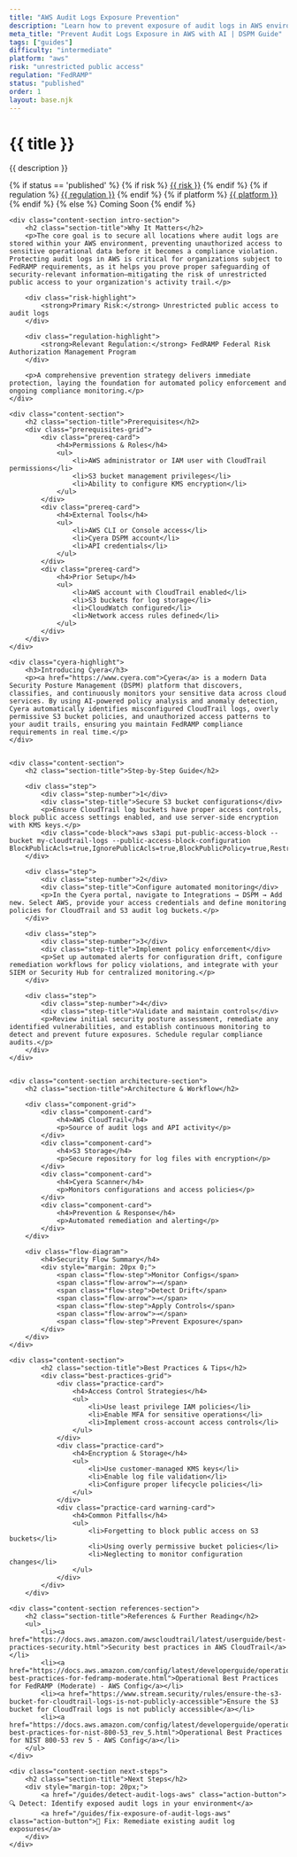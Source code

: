```yaml
---
title: "AWS Audit Logs Exposure Prevention"
description: "Learn how to prevent exposure of audit logs in AWS environments. Follow step-by-step guidance for FedRAMP compliance."
meta_title: "Prevent Audit Logs Exposure in AWS with AI | DSPM Guide"
tags: ["guides"]
difficulty: "intermediate"
platform: "aws"
risk: "unrestricted public access"
regulation: "FedRAMP"
status: "published"
order: 1
layout: base.njk
---
```


<div class="container">
    <div class="header">
        <h1>{{ title }}</h1>
        <p>{{ description }}</p>
        <div class="guide-tags-container">
			<div class="guide-tags-wrapper">
		    {% if status == 'published' %}
		        {% if risk %}
		        <a href="/risk/{{ risk | downcase | replace: ' ', '-' }}/" class="guide-tag risk">{{ risk }}</a>
		        {% endif %}
		        {% if regulation %}
		        <a href="/regulation/{{ regulation | downcase | replace: ' ', '-' }}/" class="guide-tag regulation">{{ regulation }}</a>
		        {% endif %}
		        {% if platform %}
		        <a href="/platforms/{{ platform | downcase | replace: ' ', '-' }}/" class="guide-tag platform">{{ platform }}</a>
		        {% endif %}
		    {% else %}
		        <span class="guide-tag coming-soon">Coming Soon</span>
		    {% endif %}
		</div>
		</div>
    </div>

    <div class="content-section intro-section">
        <h2 class="section-title">Why It Matters</h2>
        <p>The core goal is to secure all locations where audit logs are stored within your AWS environment, preventing unauthorized access to sensitive operational data before it becomes a compliance violation. Protecting audit logs in AWS is critical for organizations subject to FedRAMP requirements, as it helps you prove proper safeguarding of security-relevant information—mitigating the risk of unrestricted public access to your organization's activity trail.</p>
        
        <div class="risk-highlight">
            <strong>Primary Risk:</strong> Unrestricted public access to audit logs
        </div>
        
        <div class="regulation-highlight">
            <strong>Relevant Regulation:</strong> FedRAMP Federal Risk Authorization Management Program
        </div>
        
        <p>A comprehensive prevention strategy delivers immediate protection, laying the foundation for automated policy enforcement and ongoing compliance monitoring.</p>
    </div>

    <div class="content-section">
        <h2 class="section-title">Prerequisites</h2>
        <div class="prerequisites-grid">
            <div class="prereq-card">
                <h4>Permissions & Roles</h4>
                <ul>
                    <li>AWS administrator or IAM user with CloudTrail permissions</li>
                    <li>S3 bucket management privileges</li>
                    <li>Ability to configure KMS encryption</li>
                </ul>
            </div>
            <div class="prereq-card">
                <h4>External Tools</h4>
                <ul>
                    <li>AWS CLI or Console access</li>
                    <li>Cyera DSPM account</li>
                    <li>API credentials</li>
                </ul>
            </div>
            <div class="prereq-card">
                <h4>Prior Setup</h4>
                <ul>
                    <li>AWS account with CloudTrail enabled</li>
                    <li>S3 buckets for log storage</li>
                    <li>CloudWatch configured</li>
                    <li>Network access rules defined</li>
                </ul>
            </div>
        </div>
    </div>
	
    <div class="cyera-highlight">
        <h3>Introducing Cyera</h3>
        <p><a href="https://www.cyera.com">Cyera</a> is a modern Data Security Posture Management (DSPM) platform that discovers, classifies, and continuously monitors your sensitive data across cloud services. By using AI-powered policy analysis and anomaly detection, Cyera automatically identifies misconfigured CloudTrail logs, overly permissive S3 bucket policies, and unauthorized access patterns to your audit trails, ensuring you maintain FedRAMP compliance requirements in real time.</p>
    </div>
	

    <div class="content-section">
        <h2 class="section-title">Step-by-Step Guide</h2>
        
        <div class="step">
            <div class="step-number">1</div>
            <div class="step-title">Secure S3 bucket configurations</div>
            <p>Ensure CloudTrail log buckets have proper access controls, block public access settings enabled, and use server-side encryption with KMS keys.</p>
            <div class="code-block">aws s3api put-public-access-block --bucket my-cloudtrail-logs --public-access-block-configuration BlockPublicAcls=true,IgnorePublicAcls=true,BlockPublicPolicy=true,RestrictPublicBuckets=true</div>
        </div>

        <div class="step">
            <div class="step-number">2</div>
            <div class="step-title">Configure automated monitoring</div>
            <p>In the Cyera portal, navigate to Integrations → DSPM → Add new. Select AWS, provide your access credentials and define monitoring policies for CloudTrail and S3 audit log buckets.</p>
        </div>

        <div class="step">
            <div class="step-number">3</div>
            <div class="step-title">Implement policy enforcement</div>
            <p>Set up automated alerts for configuration drift, configure remediation workflows for policy violations, and integrate with your SIEM or Security Hub for centralized monitoring.</p>
        </div>

        <div class="step">
            <div class="step-number">4</div>
            <div class="step-title">Validate and maintain controls</div>
            <p>Review initial security posture assessment, remediate any identified vulnerabilities, and establish continuous monitoring to detect and prevent future exposures. Schedule regular compliance audits.</p>
        </div>
    </div>


    <div class="content-section architecture-section">
        <h2 class="section-title">Architecture & Workflow</h2>
        
        <div class="component-grid">
            <div class="component-card">
                <h4>AWS CloudTrail</h4>
                <p>Source of audit logs and API activity</p>
            </div>
            <div class="component-card">
                <h4>S3 Storage</h4>
                <p>Secure repository for log files with encryption</p>
            </div>
            <div class="component-card">
                <h4>Cyera Scanner</h4>
                <p>Monitors configurations and access policies</p>
            </div>
            <div class="component-card">
                <h4>Prevention & Response</h4>
                <p>Automated remediation and alerting</p>
            </div>
        </div>

        <div class="flow-diagram">
            <h4>Security Flow Summary</h4>
            <div style="margin: 20px 0;">
                <span class="flow-step">Monitor Configs</span>
                <span class="flow-arrow">→</span>
                <span class="flow-step">Detect Drift</span>
                <span class="flow-arrow">→</span>
                <span class="flow-step">Apply Controls</span>
                <span class="flow-arrow">→</span>
                <span class="flow-step">Prevent Exposure</span>
            </div>
        </div>
    </div>

	<div class="content-section">
	        <h2 class="section-title">Best Practices & Tips</h2>
	        <div class="best-practices-grid">
	            <div class="practice-card">
	                <h4>Access Control Strategies</h4>
	                <ul>
	                    <li>Use least privilege IAM policies</li>
	                    <li>Enable MFA for sensitive operations</li>
	                    <li>Implement cross-account access controls</li>
	                </ul>
	            </div>
	            <div class="practice-card">
	                <h4>Encryption & Storage</h4>
	                <ul>
	                    <li>Use customer-managed KMS keys</li>
	                    <li>Enable log file validation</li>
	                    <li>Configure proper lifecycle policies</li>
	                </ul>
	            </div>
	            <div class="practice-card warning-card">
	                <h4>Common Pitfalls</h4>
	                <ul>
	                    <li>Forgetting to block public access on S3 buckets</li>
	                    <li>Using overly permissive bucket policies</li>
	                    <li>Neglecting to monitor configuration changes</li>
	                </ul>
	            </div>
	        </div>
	    </div>

    <div class="content-section references-section">
        <h2 class="section-title">References & Further Reading</h2>
        <ul>
            <li><a href="https://docs.aws.amazon.com/awscloudtrail/latest/userguide/best-practices-security.html">Security best practices in AWS CloudTrail</a></li>
            <li><a href="https://docs.aws.amazon.com/config/latest/developerguide/operational-best-practices-for-fedramp-moderate.html">Operational Best Practices for FedRAMP (Moderate) - AWS Config</a></li>
            <li><a href="https://www.stream.security/rules/ensure-the-s3-bucket-for-cloudtrail-logs-is-not-publicly-accessible">Ensure the S3 bucket for CloudTrail logs is not publicly accessible</a></li>
            <li><a href="https://docs.aws.amazon.com/config/latest/developerguide/operational-best-practices-for-nist-800-53_rev_5.html">Operational Best Practices for NIST 800-53 rev 5 - AWS Config</a></li>
        </ul>
    </div>

    <div class="content-section next-steps">
        <h2 class="section-title">Next Steps</h2>
        <div style="margin-top: 20px;">
            <a href="/guides/detect-audit-logs-aws" class="action-button">🔍 Detect: Identify exposed audit logs in your environment</a>
            <a href="/guides/fix-exposure-of-audit-logs-aws" class="action-button">🔧 Fix: Remediate existing audit log exposures</a>
        </div>
    </div>
</div>